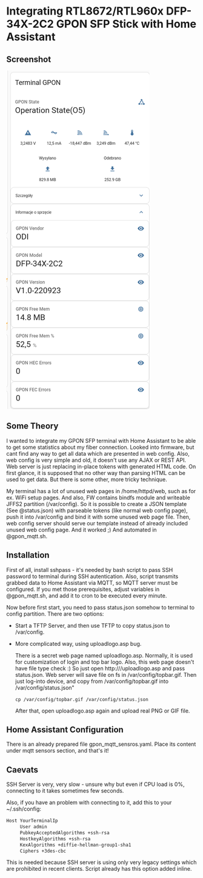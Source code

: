 # Integrating RTL8672/RTL960x DFP-34X-2C2 GPON SFP Stick with Home Assistant

## Screenshot

![Screenshot](screenshot.png "Screenshot")

## Some Theory

I wanted to integrate my GPON SFP terminal with Home Assistant to be able to get some statistics
about my fiber connection.
Looked into firmware, but cant find any way to get all data which are presented in web config.
Also, web config is very simple and old, it doesn't use any AJAX or REST API. Web server is just
replacing in-place tokens with generated HTML code.
On first glance, it is supposed that no other way than parsing HTML can be used to get data.
But there is some other, more tricky technique.

My terminal has a lot of unused web pages in /home/httpd/web, such as for ex. WiFi setup pages.
And also, FW contains bindfs module and writeable JFFS2 partition (/var/config). So it is possible to create a JSON template (See @status.json) with parseable tokens (like normal web config page), push it into /var/config and bind it with some unused web page file.
Then, web config server should serve our template instead of already included unused web config page.
And it worked ;) And automated in @gpon_mqtt.sh.

## Installation

First of all, install sshpass - it's needed by bash script to pass SSH password to terminal during SSH autentication. Also, script transmits grabbed data to Home Assistant via MQTT, so MQTT server must be
configured.
If you met those prerequisites, adjust variables in @gpon_mqtt.sh, and add it to cron to be executed every minute.

Now before first start, you need to pass status.json somehow to terminal to config partition.
There are two options:
 - Start a TFTP Server, and then use TFTP to copy status.json to /var/config.
 - More complicated way, using uploadlogo.asp bug.

   There is a secret web page named uploadlogo.asp. Normally, it is used for customization of login and top bar logo. Also, this web page doesn't have file type check :)
   So just open http://<Your terminal IP>/uploadlogo.asp and pass status.json. Web server will save file on fs in /var/config/topbar.gif. Then just log-into device, and copy from /var/config/topbar.gif into /var/config/status.json"

   ```
   cp /var/config/topbar.gif /var/config/status.json
   ```

   After that, open uploadlogo.asp again and upload real PNG or GIF file.

## Home Assistant Configuration

There is an already prepared file gpon_mqtt_sensros.yaml. Place its content under mqtt sensors section, and that's it!

## Caevats

SSH Server is very, very slow - unsure why but even if CPU load is 0%, connecting to it takes sometimes few seconds.

Also, if you have an problem with connecting to it, add this to your ~/.ssh/config:
```
Host YourTerminalIp
     User admin
     PubkeyAcceptedAlgorithms +ssh-rsa
     HostkeyAlgorithms +ssh-rsa
     KexAlgorithms +diffie-hellman-group1-sha1
     Ciphers +3des-cbc
```
This is needed because SSH server is using only very legacy settings which are prohibited in recent clients.
Script already has this option added inline.

